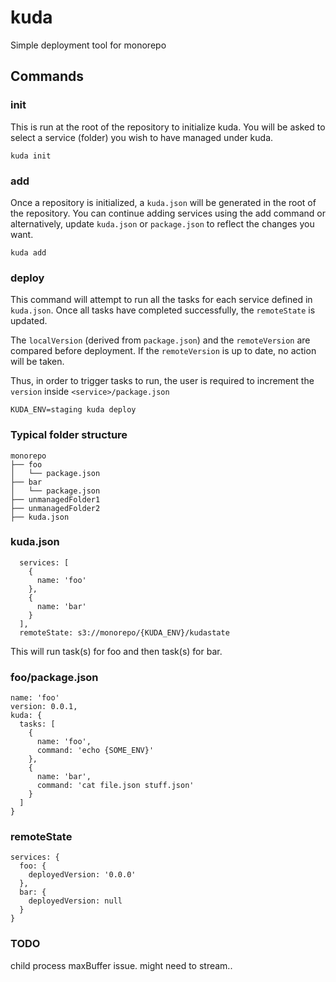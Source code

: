 # kuda
Simple deployment tool for monorepo

## Commands

### init

This is run at the root of the repository to initialize kuda.
You will be asked to select a service (folder) you wish to have managed under kuda.

```
kuda init
```

### add

Once a repository is initialized, a `kuda.json` will be generated in the root of the repository.
You can continue adding services using the add command or alternatively, update `kuda.json` or `package.json` to reflect the changes you want.

```
kuda add
```

### deploy

This command will attempt to run all the tasks for each service defined in `kuda.json`. Once all tasks have completed successfully, the `remoteState` is updated.

The `localVersion` (derived from `package.json`) and the `remoteVersion` are compared before deployment. If the `remoteVersion` is up to date, no action will be taken.

Thus, in order to trigger tasks to run, the user is required to increment the `version` inside `<service>/package.json`

```
KUDA_ENV=staging kuda deploy
```

### Typical folder structure
```
monorepo
├── foo
│   └── package.json
├── bar
│   └── package.json
├── unmanagedFolder1
├── unmanagedFolder2
├── kuda.json
```

### kuda.json
```
  services: [
    {
      name: 'foo'
    },
    {
      name: 'bar'
    }
  ],
  remoteState: s3://monorepo/{KUDA_ENV}/kudastate
```
This will run task(s) for foo and then task(s) for bar.

### foo/package.json
```
name: 'foo'
version: 0.0.1,
kuda: {
  tasks: [
    {
      name: 'foo',
      command: 'echo {SOME_ENV}'
    },
    {
      name: 'bar',
      command: 'cat file.json stuff.json'
    }
  ]
}
```

### remoteState
```
services: {
  foo: {
    deployedVersion: '0.0.0'
  },
  bar: {
    deployedVersion: null
  }
}
```

### TODO

child process maxBuffer issue. might need to stream..